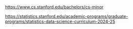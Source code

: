 
https://www.cs.stanford.edu/bachelors/cs-minor

https://statistics.stanford.edu/academic-programs/graduate-programs/statistics-data-science-curriculum-2024-25
